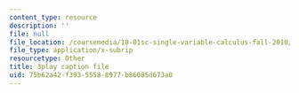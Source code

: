 ```yaml
---
content_type: resource
description: ''
file: null
file_location: /coursemedia/18-01sc-single-variable-calculus-fall-2010/75b62a42f39355588977b86085d673a0_eRCN3daFCmU.vtt
file_type: application/x-subrip
resourcetype: Other
title: 3play caption file
uid: 75b62a42-f393-5558-8977-b86085d673a0
---
```

